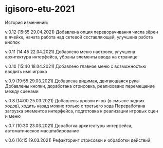 # igisoro-etu-2021

История изменений:

v.0.12 (15:55 29.04.2021)
Добавлена опция переворачивания числа зёрен в ячейке, начата работа над сетевой составляющей, улучшена работа кнопок

v.0.11 (14:45 22.04.2021)
Добавлено меню настроек, улучшена архитектура интерфейса, убраны элементы ввода на странице

v.0.10 (15:40 18.04.2021)
Добавлено главное меню с возможностью вводить имя игрока

v.0.9 (19:55 29.03.2021)
Добавлена видимая, двигающаяся рука
Добавлены кнопки, доработана отрисовка, реализовано перемещение между сценами

v.0.8 (14:00 25.03.2021)
Добавлены уровни игры (в смысле задних ходов), ходить назад можно только с третьего хода
Переработана загрузка элементов интерфейса, подготовка к реализации игровых сцен и меню

v.0.7 (10:30 23.03.2021)
Доработка архитектуры интерфейса, автоматическое масштабирование

v.0.6 (16:15 19.03.2021)
Рефакторинг отрисовки и обработки действий
